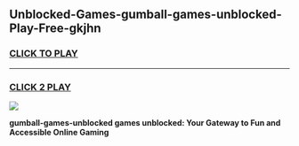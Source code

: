 
## Unblocked-Games-gumball-games-unblocked-Play-Free-gkjhn
<h3>
<a href="https://premium76.site?title=gumball-games-unblocked&ref=18A">CLICK TO PLAY</a></h3>
<hr>

<h3>
<a href="https://premium76.site?title=gumball-games-unblocked&ref=18A">CLICK 2 PLAY</a>
  
</h3>

<a href="https://premium76.site?title=gumball-games-unblocked&ref=18A"><img src="https://clearcache.store/games.png"></a>


**gumball-games-unblocked games unblocked: Your Gateway to Fun and Accessible Online Gaming**

